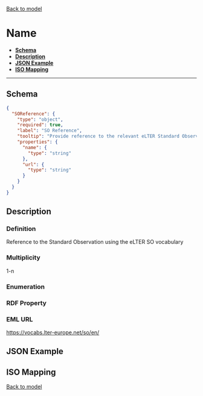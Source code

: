[Back to model](_base.md)

# Name

- **[Schema](#schema)**
- **[Description](#description)**
- **[JSON Example](#json-example)**
- **[ISO Mapping](#iso-mapping)**
---
## Schema
```json
{
  "SOReference": {
    "type": "object",
    "required": true,
    "label": "SO Reference",
    "tooltip": "Provide reference to the relevant eLTER Standard Observation",
    "properties": {
      "name": {
        "type": "string"
      },
      "url": {
        "type": "string"
      }
    }
  }
}
```
## Description
### Definition
Reference to the Standard Observation using the eLTER SO vocabulary
### Multiplicity
1-n
### Enumeration

### RDF Property
### EML URL
https://vocabs.lter-europe.net/so/en/
## JSON Example
## ISO Mapping

[Back to model](_base.md)
